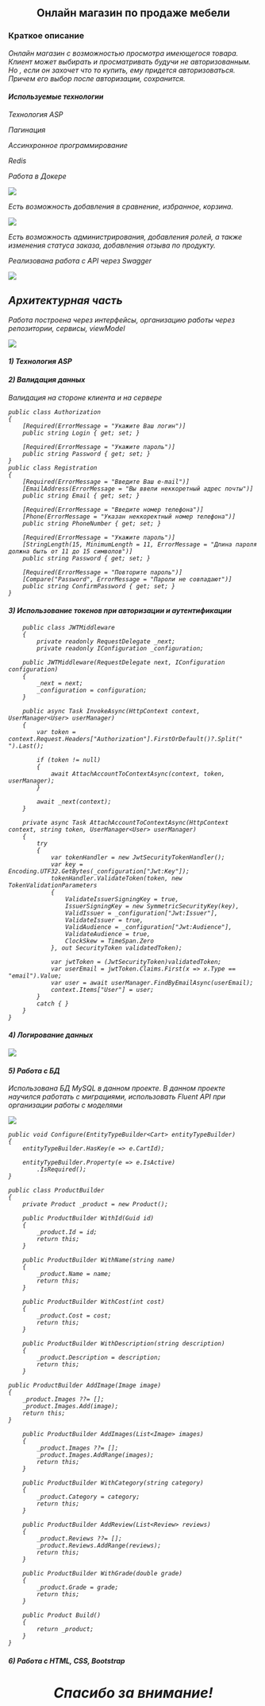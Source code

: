 <div class="text" align="center">
    <h2>Онлайн магазин по продаже мебели</h2>
</div>
<h3>Краткое описание</h3>
<p><em>Онлайн магазин с возможностью просмотра имеющегося товара. Клиент может выбирать и просматривать будучи не авторизованным. Но , если он захочет что то купить, ему придется авторизоваться. Причем его выбор после авторизации, сохранится. </p>
<h4>Используемые технологии</h4>
<p>Технология ASP</p>    
<p><em></em>Пагинация</p>
<p><em></em>Ассинхронное программирование</p>
<p><em></em>Redis</p>
<p><em></em>Работа в Докере</p>
<img src="https://github.com/user-attachments/assets/ca2907c0-4262-47ed-a176-837d4c91bd1c" />
    
<p><em>Есть возможность добавления в сравнение, избранное, корзина. </p>
<img src="https://github.com/user-attachments/assets/dd53183c-e0dc-4946-9eef-0264291cee39" />
    
<p><em>Есть возможность администрирования, добавления ролей, а также изменения статуса заказа, добавления отзыва по продукту. </p>
<p><em>Реализована работа с API через Swagger </p>
<img src="https://github.com/user-attachments/assets/fad00963-34be-44a1-b618-fa4d4bc4bbcb" />

<h2>Архитектурная часть</h2>
<p><em>Работа построена через интерфейсы, организацию работы через репозитории, сервисы, viewModel </p>
<img src="https://github.com/user-attachments/assets/a28a4009-ac47-4d9c-bfb2-3c2d3718afec" />
<h4>1) Технология ASP</h4>
<h4>2) Валидация данных</h4>
<p><em></em>Валидация на стороне клиента и на сервере</p>

    public class Authorization
    {
        [Required(ErrorMessage = "Укажите Ваш логин")]
        public string Login { get; set; }

        [Required(ErrorMessage = "Укажите пароль")]
        public string Password { get; set; }
    }
    public class Registration
    {
        [Required(ErrorMessage = "Введите Ваш e-mail")]
        [EmailAddress(ErrorMessage = "Вы ввели неккоретный адрес почты")]
        public string Email { get; set; }

        [Required(ErrorMessage = "Введите номер телефона")]
        [Phone(ErrorMessage = "Указан неккоректный номер телефона")]
        public string PhoneNumber { get; set; }

        [Required(ErrorMessage = "Укажите пароль")]
        [StringLength(15, MinimumLength = 11, ErrorMessage = "Длина пароля должна быть от 11 до 15 символов")]
        public string Password { get; set; }

        [Required(ErrorMessage = "Повторите пароль")]
        [Compare("Password", ErrorMessage = "Пароли не совпадают")]
        public string ConfirmPassword { get; set; }
    }
<h4>3) Использование токенов при авторизации и аутентификации </h4>

        public class JWTMiddleware
        {
            private readonly RequestDelegate _next;
            private readonly IConfiguration _configuration;

        public JWTMiddleware(RequestDelegate next, IConfiguration configuration)
        {
            _next = next;
            _configuration = configuration;
        }

        public async Task InvokeAsync(HttpContext context, UserManager<User> userManager)
        {
            var token = context.Request.Headers["Authorization"].FirstOrDefault()?.Split(" ").Last();

            if (token != null)
            {
                await AttachAccountToContextAsync(context, token, userManager);
            }

            await _next(context);
        }

        private async Task AttachAccountToContextAsync(HttpContext context, string token, UserManager<User> userManager)
        {
            try
            {
                var tokenHandler = new JwtSecurityTokenHandler();
                var key = Encoding.UTF32.GetBytes(_configuration["Jwt:Key"]);
                tokenHandler.ValidateToken(token, new TokenValidationParameters
                {
                    ValidateIssuerSigningKey = true,
                    IssuerSigningKey = new SymmetricSecurityKey(key),
                    ValidIssuer = _configuration["Jwt:Issuer"],
                    ValidateIssuer = true,
                    ValidAudience = _configuration["Jwt:Audience"],
                    ValidateAudience = true,
                    ClockSkew = TimeSpan.Zero
                }, out SecurityToken validatedToken);

                var jwtToken = (JwtSecurityToken)validatedToken;
                var userEmail = jwtToken.Claims.First(x => x.Type == "email").Value;
                var user = await userManager.FindByEmailAsync(userEmail);
                context.Items["User"] = user;
            }
            catch { }
        }
    }
   
<h4>4) Логирование данных</h4>
<img src="https://github.com/user-attachments/assets/72b86694-2285-49f9-8e88-62be0f0cc6e9" />

<h4>5) Работа с БД</h4>
<p><em></em>Использована БД MySQL в данном проекте. В данном проекте научился работать с миграциями, использовать Fluent API при организации работы с моделями</p>
<img src="https://github.com/user-attachments/assets/7cef0fec-1c57-47d0-86ba-c8a3b227cc12" />

    public void Configure(EntityTypeBuilder<Cart> entityTypeBuilder)
    {
        entityTypeBuilder.HasKey(e => e.CartId);

        entityTypeBuilder.Property(e => e.IsActive)
            .IsRequired();
    }

    public class ProductBuilder
    {
        private Product _product = new Product();

        public ProductBuilder WithId(Guid id)
        {
            _product.Id = id;
            return this;
        }

        public ProductBuilder WithName(string name)
        {
            _product.Name = name;
            return this;
        }

        public ProductBuilder WithCost(int cost)
        {
            _product.Cost = cost;
            return this;
        }

        public ProductBuilder WithDescription(string description)
        {
            _product.Description = description;
            return this;
        }

    public ProductBuilder AddImage(Image image)
    {
        _product.Images ??= [];
        _product.Images.Add(image);
        return this;
    }

        public ProductBuilder AddImages(List<Image> images)
        {
            _product.Images ??= [];
            _product.Images.AddRange(images);
            return this;
        }

        public ProductBuilder WithCategory(string category)
        {
            _product.Category = category;
            return this;
        }

        public ProductBuilder AddReview(List<Review> reviews)
        {
            _product.Reviews ??= [];
            _product.Reviews.AddRange(reviews);
            return this;
        }

        public ProductBuilder WithGrade(double grade)
        {
            _product.Grade = grade;
            return this;
        }

        public Product Build()
        {
            return _product;
        }
    }

<h4>6) Работа с HTML, CSS, Bootstrap</h4>

<div class="text" align="center">
    <h1>Спасибо за внимание!</h2>
</div>
